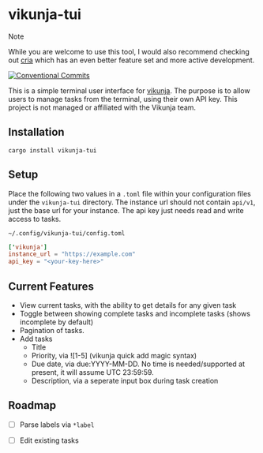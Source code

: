 # vikunja-tui

> [!NOTE]
> While you are welcome to use this tool, I would also recommend checking out [cria](https://github.com/frigidplatypus/cria) which has an even better feature set and more active development.

[![Conventional Commits](https://img.shields.io/badge/Conventional%20Commits-1.0.0-%23FE5196?logo=conventionalcommits&logoColor=white)](https://conventionalcommits.org)

This is a simple terminal user interface for [vikunja](https://vikunja.io). The purpose is to allow users to manage tasks from the terminal, using their own API key. This project is not managed or affiliated with the Vikunja team.

## Installation

```
cargo install vikunja-tui
```

## Setup

Place the following two values in a `.toml` file within your configuration files under the `vikunja-tui` directory. The instance url should not contain `api/v1`, just the base url for your instance. The api key just needs read and write access to tasks.

`~/.config/vikunja-tui/config.toml`

```toml
['vikunja']
instance_url = "https://example.com"
api_key = "<your-key-here>"
```

## Current Features

- View current tasks, with the ability to get details for any given task
- Toggle between showing complete tasks and incomplete tasks (shows incomplete by default)
- Pagination of tasks.
- Add tasks
	- Title
	- Priority, via ![1-5] (vikunja quick add magic syntax)
	- Due date,  via due:YYYY-MM-DD. No time is needed/supported at present, it will assume UTC 23:59:59.
	- Description, via a seperate input box during task creation

## Roadmap

- [ ] Parse labels via `*label`
- [ ] Edit existing tasks

